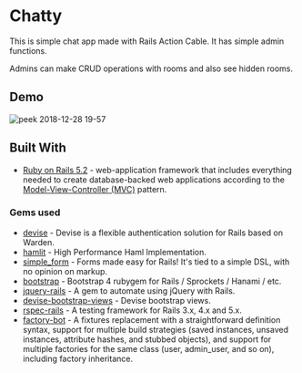 # Chatty

This is simple chat app made with Rails Action Cable. 
It has simple admin functions.

Admins can make CRUD operations with rooms and also see hidden rooms. 

## Demo


![peek 2018-12-28 19-57](https://user-images.githubusercontent.com/10685542/50524454-cc6d9400-0ae6-11e9-900a-796650c90a2c.gif)

## Built With

* [Ruby on Rails 5.2](https://rubyonrails.org/) - web-application framework that includes everything needed to create database-backed web applications according to the [Model-View-Controller (MVC)](https://en.wikipedia.org/wiki/Model-view-controller) pattern.

### Gems used
* [devise](https://github.com/plataformatec/devise) - Devise is a flexible authentication solution for Rails based on Warden.
* [hamlit](https://github.com/k0kubun/hamlit) - High Performance Haml Implementation.
* [simple_form](https://github.com/plataformatec/simple_form) - Forms made easy for Rails! It's tied to a simple DSL, with no opinion on markup.
* [bootstrap](https://github.com/twbs/bootstrap-rubygem) - Bootstrap 4 rubygem for Rails / Sprockets / Hanami / etc.
* [jquery-rails](https://github.com/rails/jquery-rails) - A gem to automate using jQuery with Rails.
* [devise-bootstrap-views](https://github.com/hisea/devise-bootstrap-views) - Devise bootstrap views.
* [rspec-rails](https://github.com/rspec/rspec-rails) - A testing framework for Rails 3.x, 4.x and 5.x.
* [factory-bot](https://github.com/thoughtbot/factory_bot) - A fixtures replacement with a straightforward definition syntax, support for multiple build strategies (saved instances, unsaved instances, attribute hashes, and stubbed objects), and support for multiple factories for the same class (user, admin_user, and so on), including factory inheritance.

